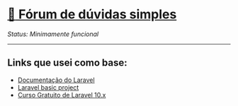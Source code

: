 # [:file_folder: Fórum de dúvidas simples](./supports)



*Status: Minimamente funcional*

----------------
## Links que usei como base:
* [Documentação do Laravel](https://laravel.com/docs/10.x/readme)
* [Laravel basic project](https://www.youtube.com/watch?v=6R5hMKAW7n4)
* [Curso Gratuito de Laravel 10.x](https://www.youtube.com/playlist?list=PLVSNL1PHDWvQ1N6fqhQ5HQzFtN-xrkjNU)
